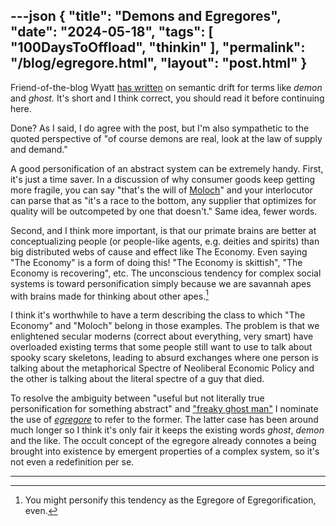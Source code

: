 ---json
{
    "title": "Demons and Egregores",
    "date": "2024-05-18",
    "tags": [
        "100DaysToOffload",
        "thinkin"
    ],
    "permalink": "/blog/egregore.html",
    "layout": "post.html"
}
---

Friend-of-the-blog Wyatt [has written](https://wyattscarpenter.github.io/blog/demons_are_not_abstract_objects_they_are_angry_guys_who_don_t_have_bodies_sometimes.txt) on semantic drift for terms like *demon* and *ghost.* It's short and I think correct, you should read it before continuing here.

Done? As I said, I do agree with the post, but I'm also sympathetic to the quoted perspective of "of course demons are real, look at the law of supply and demand."  

A good personification of an abstract system can be extremely handy. First, it's just a time saver. In a discussion of why consumer goods keep getting more fragile, you can say "that's the will of [Moloch](https://web.archive.org/web/20240516151942/https://slatestarcodex.com/2014/07/30/meditations-on-moloch/)" and your interlocutor can parse that as "it's a race to the bottom, any supplier that optimizes for quality will be outcompeted by one that doesn't." Same idea, fewer words.

Second, and I think more important, is that our primate brains are better at conceptualizing people (or people-like agents, e.g. deities and spirits) than big distributed webs of cause and effect like The Economy. Even saying "The Economy" is a form of doing this! "The Economy is skittish", "The Economy is recovering", etc. The unconscious tendency for complex social systems is toward personification simply because we are savannah apes with brains made for thinking about other apes.[^1]

I think it's worthwhile to have a term describing the class to which "The Economy" and "Moloch" belong in those examples. The problem is that we enlightened secular moderns (correct about everything, very smart) have overloaded existing terms that some people still want to use to talk about spooky scary skeletons, leading to absurd exchanges where one person is talking about the metaphorical Spectre of Neoliberal Economic Policy and the other is talking about the literal spectre of a guy that died.

To resolve the ambiguity between "useful but not literally true personification for something abstract" and ["freaky ghost man"](https://www.youtube.com/watch?v=0tdyU_gW6WE) I nominate the use of [*egregore*](https://en.wikipedia.org/wiki/Egregore) to refer to the former. The latter case has been around much longer so I think it's only fair it keeps the existing words *ghost*, *demon* and the like. The occult concept of the egregore already connotes a being brought into existence by emergent properties of a complex system, so it's not even a redefinition per se. 

---
[^1]: You might personify this tendency as the Egregore of Egregorification, even.

